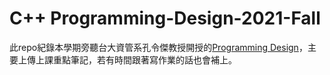 # **C++ Programming-Design-2021-Fall**
此repo紀錄本學期旁聽台大資管系孔令傑教授開授的[Programming Design](http://www.im.ntu.edu.tw/~lckung/courses/public/PD/)，主要上傳上課重點筆記，若有時間跟著寫作業的話也會補上。